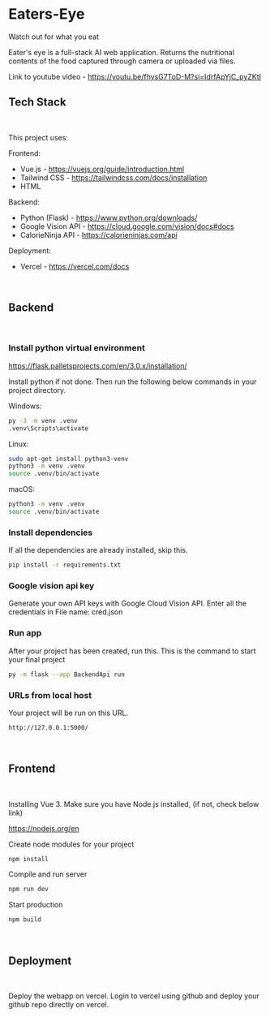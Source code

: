 # Eaters-Eye
Watch out for what you eat

Eater's eye is a full-stack AI web application. Returns the nutritional contents of the food captured through camera or uploaded via files.

Link to youtube video - https://youtu.be/fhysG7ToD-M?si=IdrfApYjC_pyZKtI


## Tech Stack

&nbsp;

This project uses:

Frontend: 
- Vue.js - https://vuejs.org/guide/introduction.html
- Tailwind CSS - https://tailwindcss.com/docs/installation
- HTML

Backend: 
- Python (Flask) - https://www.python.org/downloads/
- Google Vision API - https://cloud.google.com/vision/docs#docs
- CalorieNinja API - https://calorieninjas.com/api

Deployment:
- Vercel - https://vercel.com/docs


&nbsp;
## Backend

&nbsp;

### Install python virtual environment


https://flask.palletsprojects.com/en/3.0.x/installation/

Install python if not done. Then run the following below commands in your project directory.

Windows:
```sh
py -3 -m venv .venv
.venv\Scripts\activate
```

Linux:
```sh
sudo apt-get install python3-venv 
python3 -m venv .venv
source .venv/bin/activate
```

macOS:
```sh
python3 -m venv .venv
source .venv/bin/activate
```

### Install dependencies



If all the dependencies are already installed, skip this.
```sh
pip install -r requirements.txt
```

### Google vision api key


Generate your own API keys with Google Cloud Vision API. Enter all the credentials in 
File name: cred.json


### Run app

After your project has been created, run this. This is the command to start your final project
```sh
py -m flask --app BackendApi run
```

### URLs from local host

Your project will be run on this URL. 
```sh
http://127.0.0.1:5000/
```

&nbsp;

## Frontend

&nbsp;

Installing Vue 3. Make sure you have Node.js installed, (if not, check below link)

https://nodejs.org/en


Create node modules for your project
```sh
npm install
```

Compile and run server
```sh
npm run dev
```

Start production
```sh
npm build
```

&nbsp;

## Deployment

&nbsp;

Deploy the webapp on vercel. Login to vercel using github and deploy your github repo directly on vercel.
